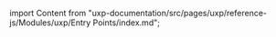 
import Content from "uxp-documentation/src/pages/uxp/reference-js/Modules/uxp/Entry Points/index.md";

<Content query="product=photoshop"/>
